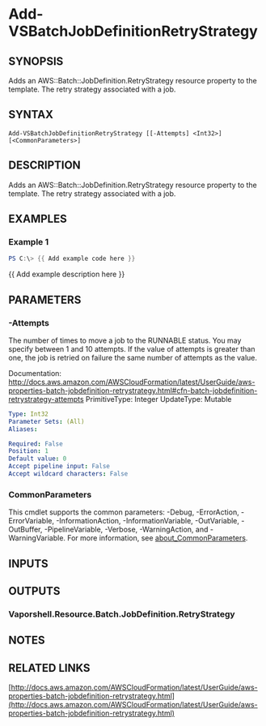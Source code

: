 # Add-VSBatchJobDefinitionRetryStrategy

## SYNOPSIS
Adds an AWS::Batch::JobDefinition.RetryStrategy resource property to the template.
The retry strategy associated with a job.

## SYNTAX

```
Add-VSBatchJobDefinitionRetryStrategy [[-Attempts] <Int32>] [<CommonParameters>]
```

## DESCRIPTION
Adds an AWS::Batch::JobDefinition.RetryStrategy resource property to the template.
The retry strategy associated with a job.

## EXAMPLES

### Example 1
```powershell
PS C:\> {{ Add example code here }}
```

{{ Add example description here }}

## PARAMETERS

### -Attempts
The number of times to move a job to the RUNNABLE status.
You may specify between 1 and 10 attempts.
If the value of attempts is greater than one, the job is retried on failure the same number of attempts as the value.

Documentation: http://docs.aws.amazon.com/AWSCloudFormation/latest/UserGuide/aws-properties-batch-jobdefinition-retrystrategy.html#cfn-batch-jobdefinition-retrystrategy-attempts
PrimitiveType: Integer
UpdateType: Mutable

```yaml
Type: Int32
Parameter Sets: (All)
Aliases:

Required: False
Position: 1
Default value: 0
Accept pipeline input: False
Accept wildcard characters: False
```

### CommonParameters
This cmdlet supports the common parameters: -Debug, -ErrorAction, -ErrorVariable, -InformationAction, -InformationVariable, -OutVariable, -OutBuffer, -PipelineVariable, -Verbose, -WarningAction, and -WarningVariable. For more information, see [about_CommonParameters](http://go.microsoft.com/fwlink/?LinkID=113216).

## INPUTS

## OUTPUTS

### Vaporshell.Resource.Batch.JobDefinition.RetryStrategy
## NOTES

## RELATED LINKS

[http://docs.aws.amazon.com/AWSCloudFormation/latest/UserGuide/aws-properties-batch-jobdefinition-retrystrategy.html](http://docs.aws.amazon.com/AWSCloudFormation/latest/UserGuide/aws-properties-batch-jobdefinition-retrystrategy.html)

